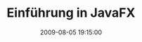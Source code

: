 ---
layout: event
title:  "Einführung in JavaFX"
date:   2009-08-05 19:15:00
tags: events
speakers:
 - sschneider
location: uni-ka-hs101
---